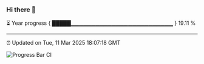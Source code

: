 ### Hi there 👋

⏳ Year progress { █████▁▁▁▁▁▁▁▁▁▁▁▁▁▁▁▁▁▁▁▁▁▁▁▁▁ } 19.11 %

---

⏰ Updated on Tue, 11 Mar 2025 18:07:18 GMT

![Progress Bar CI](https://github.com/liununu/liununu/workflows/Progress%20Bar%20CI/badge.svg)
